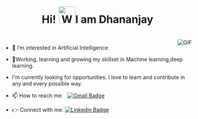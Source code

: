 <h1 align="center">Hi! <img src="https://raw.githubusercontent.com/nixin72/nixin72/master/wave.gif" 
         alt="Waving hand animated gif"
         height="45"
         width="45" />I am Dhananjay</h1>
<br />
<img align="right" alt="GIF" src="https://media.giphy.com/media/13HgwGsXF0aiGY/giphy.gif" />



- 👀 I’m interested in Artificial Intelligence
  
- 🌱Working, learning and growing my skillset in Machine learning,deep learning.
  
- I'm currently looking for opportunities. I love to learn and contribute in any and every possible way.
  
- 📫 How to reach me: &nbsp;&nbsp;[![Gmail Badge](https://img.shields.io/badge/-Gmail-c14438?style=flat-square&logo=Gmail&logoColor=white&link=mailto:dkgurav0101@gmail.com)](mailto:dkgurav0101@gmail.com)
- 👉 Connect with me: [![Linkedin Badge](https://img.shields.io/badge/-Dhananjay%20Gurav-blue?style=flat-square&logo=Linkedin&logoColor=white&link=https://www.linkedin.com/in/dhananjay-gurav-77a42a219/)](https://www.linkedin.com/in/dhananjay-gurav-77a42a219/)


